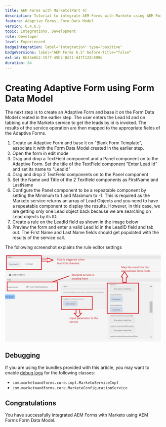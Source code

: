 ```yaml
---
title: AEM Forms with Marketo(Part 4)
description: Tutorial to integrate AEM Forms with Marketo using AEM Forms Form Data Model.
feature: Adaptive Forms, Form Data Model
version: 6.4,6.5
topic: Integrations, Development
role: Developer
level: Experienced
badgeIntegration: label="Integration" type="positive"
badgeVersions: label="AEM Forms 6.5" before-title="false"
exl-id: 6b44e6b2-15f7-45b2-8d21-d47f122c809d
duration: 84
---
```

# Creating Adaptive Form using Form Data Model

The next step is to create an Adaptive Form and base it on the  Form Data Model created in the earlier step.
The user enters the Lead Id  and on tabbing out the Marketo service to get the leads by id is invoked. The results of the service operation are then mapped to the appropriate fields of the Adaptive Forms.

1. Create an Adaptive Form and base it on "Blank Form Template", associate it with the Form Data Model created in the earlier step.
1. Open the form in edit mode
1. Drag and drop a TextField component and a Panel component on to the Adaptive Form. Set the title of  the TextField component "Enter Lead Id" and set its name to "LeadId"
1. Drag and drop 2 TextField components on to the Panel component
1. Set the Name and Title of the 2 Textfield components as FirstName and LastName
1. Configure the Panel component to be a repeatable component by setting the Minimum to 1 and Maximum to -1. This is required as the Marketo service returns an array of Lead Objects and you need to have a repeatable component to display the results. However, in this case, we are getting only one Lead object back because we are searching on Lead objects by its ID.
1. Create a rule on the LeadId field as shown in the image below
1. Preview the form and enter a valid Lead Id in the LeadID field and tab out. The First Name and Last Name fields should get populated with the results of the service call.

The following screenshot explains the rule editor settings

![ruleeditor](assets/ruleeditor.png)

## Debugging

If you are using the bundles provided with this article, you may want to enable [debug logs](http://localhost:4502/system/console/slinglog) for the following classes:

+ `com.marketoandforms.core.impl.MarketoServiceImpl`
+ `com.marketoandforms.core.MarketoConfigurationService`

## Congratulations

You have successfully integrated AEM Forms with Marketo using AEM Forms Form Data Model.